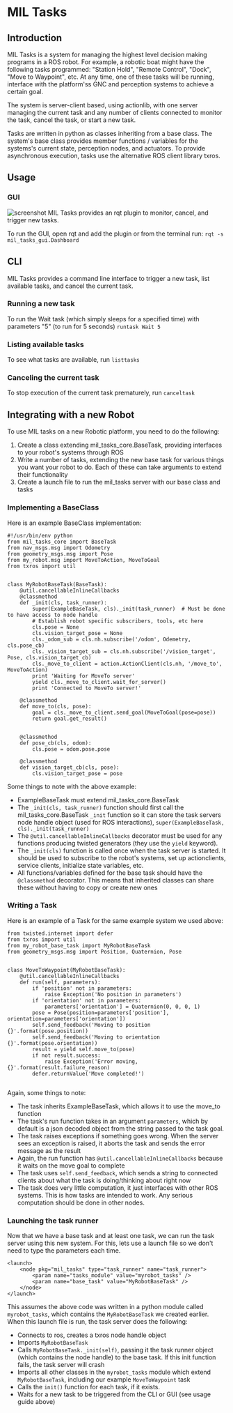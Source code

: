 # MIL Tasks

## Introduction
MIL Tasks is a system for managing the highest level decision making programs in a ROS robot. For example, a robotic boat might have the following tasks programmed: "Station Hold", "Remote Control", "Dock", "Move to Waypoint", etc. At any time, one of these tasks will be running, interface with the platform'ss GNC and perception systems to achieve a certain goal.

The system is server-client based, using actionlib, with one server managing the current task and any number of clients connected to monitor the task, cancel the task, or start a new task.

Tasks are written in python as classes inheriting from a base class. The system's base class provides member functions / variables for the systems's current state, perception nodes, and actuators. To provide asynchronous execution, tasks use the alternative ROS client library txros.

## Usage
### GUI
![screenshot](https://user-images.githubusercontent.com/9502636/31801632-732b6258-b517-11e7-9064-80464f47f26a.png)
MIL Tasks provides an rqt plugin to monitor, cancel, and trigger new tasks.

To run the GUI, open rqt and add the plugin or from the terminal run:
```rqt -s mil_tasks_gui.Dashboard```

## CLI
MIL Tasks provides a command line interface to trigger a new task, list available tasks, and cancel the current task.

### Running a new task
To run the Wait task (which simply sleeps for a specified time) with parameters "5" (to run for 5 seconds)
```runtask Wait 5```

### Listing available tasks
To see what tasks are available, run
```listtasks```

### Canceling the current task
To stop execution of the current task prematurely, run
```canceltask```

## Integrating with a new Robot
To use MIL tasks on a new Robotic platform, you need to do the following:
1. Create a class extending mil_tasks_core.BaseTask, providing interfaces to your robot's systems through ROS
1. Write a number of tasks, extending the new base task for various things you want your robot to do. Each of these can take arguments to extend their functionality
1. Create a launch file to run the mil_tasks server with our base class and tasks

### Implementing a BaseClass
Here is an example BaseClass implementation:
```
#!/usr/bin/env python
from mil_tasks_core import BaseTask
from nav_msgs.msg import Odometry
from geometry_msgs.msg import Pose
from my_robot.msg import MoveToAction, MoveToGoal
from txros import util


class MyRobotBaseTask(BaseTask):
    @util.cancellableInlineCallbacks
    @classmethod
    def _init(cls, task_runner):
        super(ExampleBaseTask, cls)._init(task_runner)  # Must be done to have access to node handle
        # Establish robot specific subscribers, tools, etc here
        cls.pose = None
        cls.vision_target_pose = None
        cls._odom_sub = cls.nh.subscribe('/odom', Odemetry, cls.pose_cb)
        cls._vision_target_sub = cls.nh.subscribe('/vision_target', Pose, cls.vision_target_cb)
        cls._move_to_client = action.ActionClient(cls.nh, '/move_to', MoveToAction)
        print 'Waiting for MoveTo server'
        yield cls._move_to_client.wait_for_server()
        print 'Connected to MoveTo server!'

    @classmethod
    def move_to(cls, pose):
        goal = cls._move_to_client.send_goal(MoveToGoal(pose=pose))
        return goal.get_result()
        

    @classmethod
    def pose_cb(cls, odom):
        cls.pose = odom.pose.pose

    @classmethod
    def vision_target_cb(cls, pose):
        cls.vision_target_pose = pose
```
Some things to note with the above example:
* ExampleBaseTask must extend mil_tasks_core.BaseTask
* The ```_init(cls, task_runner)``` function should first call the mil_tasks_core.BaseTask ```_init``` function so it can store the task servers node handle object (used for ROS interactions), ```super(ExampleBaseTask, cls)._init(task_runner)```
* The ```@util.cancellableInlineCallbacks``` decorator must be used for any functions producing twisted generators (they use the ```yield``` keyword).
* The ```_init(cls)``` function is called once when the task server is started. It should be used to subscribe to the robot's systems, set up actionclients, service clients, initialize state variables, etc.
* All functions/variables defined for the base task should have the ```@classmethod``` decorator. This means that inherited classes can share these without having to copy or create new ones

### Writing a Task
Here is an example of a Task for the same example system we used above:
```
from twisted.internet import defer
from txros import util
from my_robot_base_task import MyRobotBaseTask
from geometry_msgs.msg import Position, Quaternion, Pose


class MoveToWaypoint(MyRobotBaseTask):
    @util.cancellableInlineCallbacks
    def run(self, parameters):
        if 'position' not in parameters:
            raise Exception('No position in parameters')
        if 'orientation' not in parameters:
            parameters['orientation'] = Quaternion(0, 0, 0, 1)
        pose = Pose(position=parameters['position'], orientation=parameters['orientation'])
        self.send_feedback('Moving to position {}'.format(pose.position))
        self.send_feedback('Moving to orientation {}'.format(pose.orientation))
        result = yield self.move_to(pose)
        if not result.success:
            raise Exception('Error moving, {}'.format(result.failure_reason)
        defer.returnValue('Move completed!')
	   
```
Again, some things to note:
* The task inherits ExampleBaseTask, which allows it to use the move_to function
* The task's run function takes in an argument ```parameters```, which by default is a json decoded object from the string passed to the task goal.
* The task raises exceptions if something goes wrong. When the server sees an exception is raised, it aborts the task and sends the error message as the result
* Again, the run function has ```@util.cancellableInlineCallbacks``` because it waits on the move goal to complete
* The task uses ```self.send_feedback```, which sends a string to connected clients about what the task is doing/thinking about right now
* The task does very little computation, it just interfaces with other ROS systems. This is how tasks are intended to work. Any serious computation should be done in other nodes.

### Launching the task runner
Now that we have a base task and at least one task, we can run the task server using this new system. For this, lets use a launch file so we don't need to type the parameters each time.
```
<launch>
    <node pkg="mil_tasks" type="task_runner" name="task_runner">
        <param name="tasks_module" value="myrobot_tasks" />
        <param name="base_task" value="MyRobotBaseTask" />
    </node>
</launch>
```
This assumes the above code was written in a python module called ```myrobot_tasks```, which contains the ```MyRobotBaseTask``` we created earlier. When this launch file is run, the task server does the following:
* Connects to ros, creates a txros node handle object
* Imports ```MyRobotBaseTask```
* Calls ```MyRobotBaseTask._init(self)```, passing it the task runner object (which contains the node handle) to the base task. If this init function fails, the task server will crash
* Imports all other classes in the ```myrobot_tasks``` module which extend ```MyRobotBaseTask```, including our example ```MoveToWaypoint``` task
* Calls the ```init()``` function for each task, if it exists. 
* Waits for a new task to be triggered from the CLI or GUI (see usage guide above)


